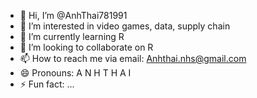 - 👋 Hi, I’m @AnhThai781991
- 👀 I’m interested in video games, data, supply chain
- 🌱 I’m currently learning R
- 💞️ I’m looking to collaborate on R
- 📫 How to reach me via email: Anhthai.nhs@gmail.com
- 😄 Pronouns: A N H T H A I
- ⚡ Fun fact: ...

<!---
AnhThai781991/AnhThai781991 is a ✨ special ✨ repository because its `README.md` (this file) appears on your GitHub profile.
You can click the Preview link to take a look at your changes.
--->
